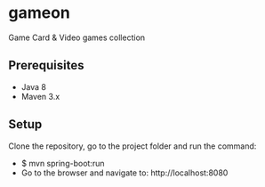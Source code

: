 # gameon
Game Card & Video games collection

## Prerequisites
 - Java 8
 - Maven 3.x
 
## Setup
 Clone the repository, go to the project folder and run the command:
 - $ mvn spring-boot:run
 - Go to the browser and navigate to: http://localhost:8080
